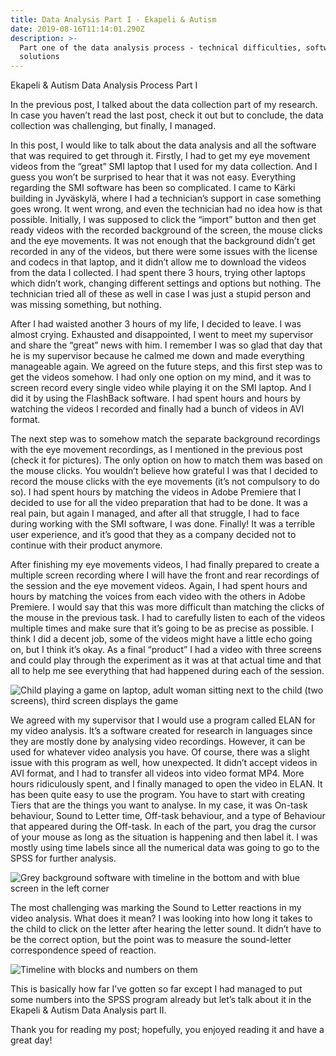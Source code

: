 ```yaml
---
title: Data Analysis Part I - Ekapeli & Autism
date: 2019-08-16T11:14:01.290Z
description: >-
  Part one of the data analysis process - technical difficulties, softwares and
  solutions
---
```

Ekapeli & Autism Data Analysis Process Part I

In the previous post, I talked about the data collection part of my research. In case you haven’t read the last post, check it out but to conclude, the data collection was challenging, but finally, I managed.

In this post, I would like to talk about the data analysis and all the software that was required to get through it. Firstly, I had to get my eye movement videos from the “great” SMI laptop that I used for my data collection. And I guess you won’t be surprised to hear that it was not easy. Everything regarding the SMI software has been so complicated. I came to Kärki building in Jyväskylä, where I had a technician’s support in case something goes wrong. It went wrong, and even the technician had no idea how is that possible. Initially, I was supposed to click the “import” button and then get ready videos with the recorded background of the screen, the mouse clicks and the eye movements. It was not enough that the background didn’t get recorded in any of the videos, but there were some issues with the license and codecs in that laptop, and it didn’t allow me to download the videos from the data I collected. I had spent there 3 hours, trying other laptops which didn’t work, changing different settings and options but nothing. The technician tried all of these as well in case I was just a stupid person and was missing something, but nothing. 

After I had waisted another 3 hours of my life, I decided to leave. I was almost crying. Exhausted and disappointed, I went to meet my supervisor and share the “great” news with him. I remember I was so glad that day that he is my supervisor because he calmed me down and made everything manageable again. We agreed on the future steps, and this first step was to get the videos somehow. I had only one option on my mind, and it was to screen record every single video while playing it on the SMI laptop. And I did it by using the FlashBack software. I had spent hours and hours by watching the videos I recorded and finally had a bunch of videos in AVI format. 

The next step was to somehow match the separate background recordings with the eye movement recordings, as I mentioned in the previous post (check it for pictures). The only option on how to match them was based on the mouse clicks. You wouldn’t believe how grateful I was that I decided to record the mouse clicks with the eye movements (it’s not compulsory to do so). I had spent hours by matching the videos in Adobe Premiere that I decided to use for all the video preparation that had to be done. It was a real pain, but again I managed, and after all that struggle, I had to face during working with the SMI software, I was done. Finally! It was a terrible user experience, and it’s good that they as a company decided not to continue with their product anymore.

After finishing my eye movements videos, I had finally prepared to create a multiple screen recording where I will have the front and rear recordings of the session and the eye movement videos. Again, I had spent hours and hours by matching the voices from each video with the others in Adobe Premiere. I would say that this was more difficult than matching the clicks of the mouse in the previous task. I had to carefully listen to each of the videos multiple times and make sure that it’s going to be as precise as possible. I think I did a decent job, some of the videos might have a little echo going on, but I think it’s okay. As a final “product” I had a video with three screens and could play through the experiment as it was at that actual time and that all to help me see everything that had happened during each of the session.

![Child playing a game on laptop, adult woman sitting next to the child (two screens), third screen displays the game](/img/bez-názvu.png "Combined screen of Ekapeli and eye movement recording with two sitatuational video recordings")

We agreed with my supervisor that I would use a program called ELAN for my video analysis. It’s a software created for research in languages since they are mostly done by analysing video recordings. However, it can be used for whatever video analysis you have. Of course, there was a slight issue with this program as well, how unexpected. It didn’t accept videos in AVI format, and I had to transfer all videos into video format MP4. More hours ridiculously spent, and I finally managed to open the video in ELAN. It has been quite easy to use the program. You have to start with creating Tiers that are the things you want to analyse. In my case, it was On-task behaviour, Sound to Letter time, Off-task behaviour, and a type of Behaviour that appeared during the Off-task. In each of the part, you drag the cursor of your mouse as long as the situation is happening and then label it. I was mostly using time labels since all the numerical data was going to go to the SPSS for further analysis. 

![Grey background software with timeline in the bottom and with blue screen in the left corner](/img/kjjk.png "ELAN 5.7 software with my own tiers and already finished analysing")

The most challenging was marking the Sound to Letter reactions in my video analysis. What does it mean? I was looking into how long it takes to the child to click on the letter after hearing the letter sound. It didn’t have to be the correct option, but the point was to measure the sound-letter correspondence speed of reaction. 

![Timeline with blocks and numbers on them](/img/feea.png "Sound to letter reactions marked on the timeline")

This is basically how far I’ve gotten so far except I had managed to put some numbers into the SPSS program already but let’s talk about it in the Ekapeli & Autism Data Analysis part II. 

Thank you for reading my post; hopefully, you enjoyed reading it and have a great day!
